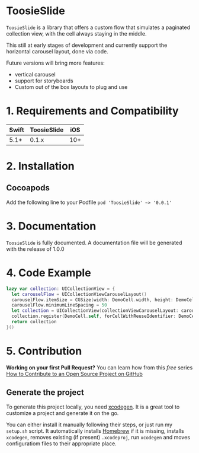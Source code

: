 # ToosieSlide

`ToosieSlide` is a library that offers a custom flow that simulates a paginated collection view, with the cell always staying in the middle.

This still at early stages of development and currently support the horizontal carousel layout, done via code.

Future versions will bring more features:

- vertical carousel
- support for storyboards
- Custom out of the box layouts to plug and use

# 1. Requirements and Compatibility

| Swift               | ToosieSlide     |  iOS     |
|-----------------|----------------|---------|
|       5.1+          | 0.1.x               |  10+     |

# 2. Installation

## Cocoapods

Add the following line to your Podfile
` pod 'ToosieSlide' ~> '0.0.1' `

# 3. Documentation

`ToosieSlide` is fully documented. 
A documentation file will be generated with the release of 1.0.0

# 4. Code Example

```swift
lazy var collection: UICollectionView = {
  let carouselFlow = UICollectionViewCarouselLayout()
  carouselFlow.itemSize = CGSize(width: DemoCell.width, height: DemoCell.height)
  carouselFlow.minimumLineSpacing = 50
  let collection = UICollectionView(collectionViewCarouselLayout: carouselFlow)
  collection.register(DemoCell.self, forCellWithReuseIdentifier: DemoCell.identifier)
  return collection
}()
```

# 5. Contribution

**Working on your first Pull Request?** You can learn how from this *free* series [How to Contribute to an Open Source Project on GitHub](https://egghead.io/series/how-to-contribute-to-an-open-source-project-on-github)

## Generate the project

To generate this project locally, you need [xcodegen](https://github.com/yonaskolb/XcodeGen). It is a great tool to customize a project and generate it on the go.

You can either install it manually following their steps, or just run my `setup.sh` script. It automatically installs [Homebrew](https://brew.sh) if it is missing, installs `xcodegen`, removes existing (if present) `.xcodeproj`, run `xcodegen` and moves configuratiom files to their appropriate place.

